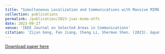 ```yaml
---
title: "Simultaneous Localization and Communications with Massive MIMO-OTFS"
collection: publications
permalink: /publication/2023-jsac-mimo-otfs
date: 2023-09-27
venue: 'IEEE Journal on Selected Areas in Communications'
citation: 'Zijun Gong, Fan Jiang, Cheng Li, Sherman Shen. (2023). &quot;Simultaneous Localization and Communications with Massive MIMO-OTFS.&quot; <i>IEEE Journal on Selected Areas in Communications</i>. accepted, to appear in 2023.'
---
```


[Download paper here](/files/otfs-jsac.pdf)
